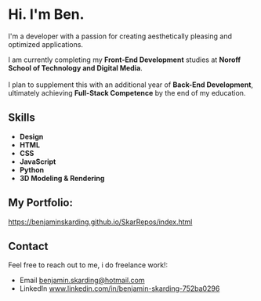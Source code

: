 # Hi. I'm Ben.

I'm a developer with a passion for creating aesthetically pleasing and optimized applications.

I am currently completing my **Front-End Development** studies at **Noroff School of Technology and Digital Media**.<br><br> I plan to supplement this with an additional year of **Back-End Development**, ultimately achieving **Full-Stack Competence** by the end of my education.

## Skills
- **Design**
- **HTML**
- **CSS**
- **JavaScript**
- **Python**
- **3D Modeling & Rendering**

## My Portfolio:
https://benjaminskarding.github.io/SkarRepos/index.html


## Contact
Feel free to reach out to me, i do freelance work!:
- Email benjamin.skarding@hotmail.com
- LinkedIn www.linkedin.com/in/benjamin-skarding-752ba0296
